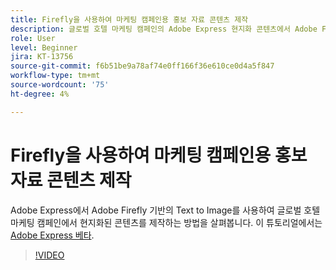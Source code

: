 ```yaml
---
title: Firefly을 사용하여 마케팅 캠페인용 홍보 자료 콘텐츠 제작
description: 글로벌 호텔 마케팅 캠페인의 Adobe Express 현지화 콘텐츠에서 Adobe Firefly 기반의 Text to Image를 사용하는 방법에 대해 학습합니다
role: User
level: Beginner
jira: KT-13756
source-git-commit: f6b51be9a78af74e0ff166f36e610ce0d4a5f847
workflow-type: tm+mt
source-wordcount: '75'
ht-degree: 4%

---
```


# Firefly을 사용하여 마케팅 캠페인용 홍보 자료 콘텐츠 제작

Adobe Express에서 Adobe Firefly 기반의 Text to Image를 사용하여 글로벌 호텔 마케팅 캠페인에서 현지화된 콘텐츠를 제작하는 방법을 살펴봅니다. 이 튜토리얼에서는 [Adobe Express 베타](https://www.adobe.com/express/).

>[!VIDEO](https://video.tv.adobe.com/v/3422426?quality=12&learn=on&hidetitle=true)
